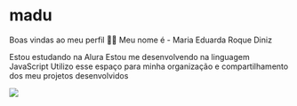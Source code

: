 # madu
Boas vindas ao meu perfil 💙💙
Meu nome é - Maria Eduarda Roque Diniz

Estou estudando na Alura
Estou me desenvolvendo na linguagem JavaScript
Utilizo esse espaço para minha organização e compartilhamento dos meu projetos desenvolvidos


![](https://media.tenor.com/h3kxm6MDDdsAAAAM/cao-sem-gra%C3%A7a.gif)

